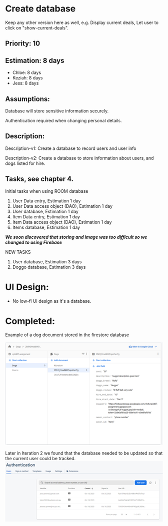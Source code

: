 
# Create database

Keep any other version here as well, e.g. Display current deals, Let user to click on "show-current-deals".

## Priority: 10 

## Estimation:  8 days

* Chloe: 8 days 
* Keziah: 8 days
* Jess: 8 days

## Assumptions:
Database will store sensitive information securely. 

Authentication required when changing personal details. 

## Description:
Description-v1: Create a database to record users and user info

Description-v2: Create a database to store information about users, and dogs listed for hire.

## Tasks, see chapter 4.
Initial tasks when using ROOM database
1. User Data entry, Estimation 1 day
2. User Data access object (DAO), Estimation 1 day
3. User database, Estimation 1 day
4. Item Data entry, Estimation 1 day
5. Item Data access object (DAO), Estimation 1 day
6. Items database, Estimation 1 day

_**We soon discovered that storing and image was too difficult so we changed to using Firebase**_

NEW TASKS
1. User database, Estimation 3 days
2. Doggo database, Estimation 3 days


# UI Design:
* No low-fi UI design as it's a database.

# Completed:
Example of a dog document stored in the firestore database

![image](/images/database.png)

Later in Iteration 2 we found that the database needed to be updated so that the current user could be tracked. 
![image](/images/Firebase_Authentication_database.png)
